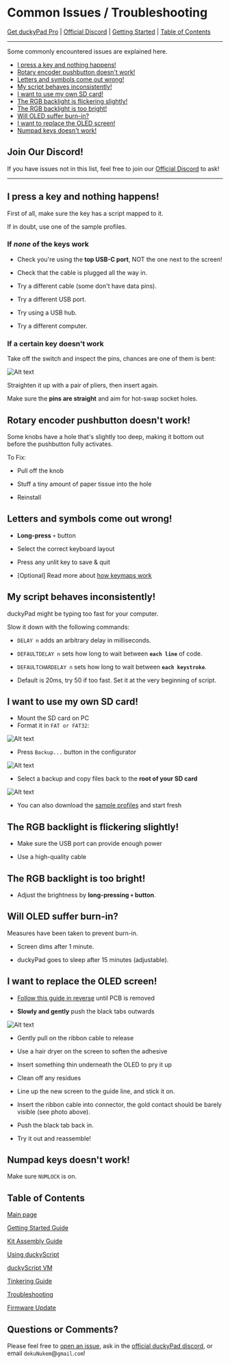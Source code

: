 # Common Issues / Troubleshooting

[Get duckyPad Pro](https://www.tindie.com/products/37399/) | [Official Discord](https://discord.gg/4sJCBx5) | [Getting Started](./getting_started.md) | [Table of Contents](#table-of-contents)

----

Some commonly encountered issues are explained here.

- [I press a key and nothing happens!](#i-press-a-key-and-nothing-happens)
- [Rotary encoder pushbutton doesn't work!](#rotary-encoder-pushbutton-doesnt-work)
- [Letters and symbols come out wrong!](#letters-and-symbols-come-out-wrong)
- [My script behaves inconsistently!](#my-script-behaves-inconsistently)
- [I want to use my own SD card!](#i-want-to-use-my-own-sd-card)
- [The RGB backlight is flickering slightly!](#the-rgb-backlight-is-flickering-slightly)
- [The RGB backlight is too bright!](#the-rgb-backlight-is-too-bright)
- [Will OLED suffer burn-in?](#will-oled-suffer-burn-in)
- [I want to replace the OLED screen!](#i-want-to-replace-the-oled-screen)
- [Numpad keys doesn't work!](#numpad-keys-doesnt-work)

## Join Our Discord!

If you have issues not in this list, feel free to join our [Official Discord](https://discord.gg/4sJCBx5) to ask!

----

## I press a key and nothing happens!

First of all, make sure the key has a script mapped to it.

If in doubt, use one of the sample profiles.

### If *none* of the keys work

* Check you're using the **top USB-C port**, NOT the one next to the screen!

* Check that the cable is plugged all the way in.

* Try a different cable (some don't have data pins).

* Try a different USB port.

* Try using a USB hub.

* Try a different computer.

### If a certain key doesn't work

Take off the switch and inspect the pins, chances are one of them is bent:

![Alt text](../resources/photos/trouble/bent.jpg)

Straighten it up with a pair of pliers, then insert again.

Make sure the **pins are straight** and aim for hot-swap socket holes.

## Rotary encoder pushbutton doesn't work!

Some knobs have a hole that's slightly too deep, making it bottom out before the pushbutton fully activates.

To Fix:

* Pull off the knob

* Stuff a tiny amount of paper tissue into the hole

* Reinstall

## Letters and symbols come out wrong!

* **Long-press** `+` button

* Select the correct keyboard layout

* Press any unlit key to save & quit

* [Optional] Read more about [how keymaps work](https://github.com/dekuNukem/duckyPad/blob/master/keymap_instructions.md)

## My script behaves inconsistently!

duckyPad might be typing too fast for your computer.

Slow it down with the following commands:

* `DELAY n` adds an arbitrary delay in milliseconds.

* `DEFAULTDELAY n` sets how long to wait between **`each line`** of code.

* `DEFAULTCHARDELAY n` sets how long to wait between **`each keystroke`**.

* Default is 20ms, try 50 if too fast. Set it at the very beginning of script.

## I want to use my own SD card!

* Mount the SD card on PC
* Format it in `FAT or FAT32`:

![Alt text](../resources/photos/trouble/sd_format.png)

* Press `Backup...` button in the configurator

![Alt text](../resources/photos/trouble/backup.png)

* Select a backup and copy files back to the **root of your SD card**

![Alt text](../resources/photos/trouble/sample_pf.png)

* You can also download the [sample profiles](../resources/sample_profiles/sample_profiles.zip) and start fresh

## The RGB backlight is flickering slightly!

* Make sure the USB port can provide enough power

* Use a high-quality cable

## The RGB backlight is too bright!

* Adjust the brightness by **long-pressing `+` button**.

## Will OLED suffer burn-in?

Measures have been taken to prevent burn-in.

* Screen dims after 1 minute.

* duckyPad goes to sleep after 15 minutes (adjustable).

## I want to replace the OLED screen!

* [Follow this guide in reverse](troubleshooting.md) until PCB is removed

* **Slowly and gently** push the black tabs outwards

![Alt text](../resources/photos/trouble/oled.jpeg)

* Gently pull on the ribbon cable to release

* Use a hair dryer on the screen to soften the adhesive

* Insert something thin underneath the OLED to pry it up

* Clean off any residues 

* Line up the new screen to the guide line, and stick it on.

* Insert the ribbon cable into connector, the gold contact should be barely visible (see photo above).

* Push the black tab back in.

* Try it out and reassemble!

## Numpad keys doesn't work!

Make sure `NUMLOCK` is on.

## Table of Contents

[Main page](../README.md)

[Getting Started Guide](getting_started.md)

[Kit Assembly Guide](kit_assembly.md)

[Using duckyScript](duckyscript_info.md)

[duckyScript VM](bytecode_vm.md)

[Tinkering Guide](tinkering_guide.md)

[Troubleshooting](troubleshooting.md)

[Firmware Update](fw_update.md)

## Questions or Comments?

Please feel free to [open an issue](https://github.com/dekuNukem/duckypad-pro/issues), ask in the [official duckyPad discord](https://discord.gg/4sJCBx5), or email `dekuNukem`@`gmail`.`com`!